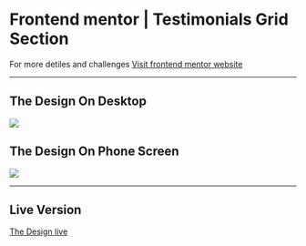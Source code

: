 # Frontend mentor | Testimonials Grid Section
For more detiles and challenges [Visit frontend mentor website](https://www.frontendmentor.io/home)
___
## The Design On Desktop
<img src="../testimonials section/Screenshot 2024-01-27 at 08-55-45 Frontend Mentor Testimonials grid section.png"/>

## The Design On Phone Screen
<img src="../testimonials section/Screen Shot 2024-01-27 at 09.06.34.png"/>

___

## Live Version
[The Design live]()
